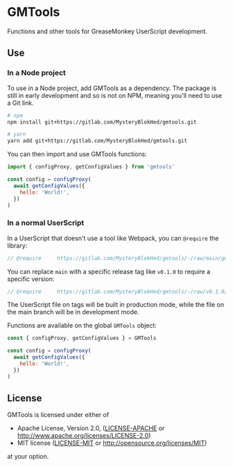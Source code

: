 # GMTools

Functions and other tools for GreaseMonkey UserScript development.

## Use

### In a Node project

To use in a Node project, add GMTools as a dependency.
The package is still in early development and so is not on NPM,
meaning you'll need to use a Git link.

```sh
# npm
npm install git+https://gitlab.com/MysteryBlokHed/gmtools.git

# yarn
yarn add git+https://gitlab.com/MysteryBlokHed/gmtools.git
```

You can then import and use GMTools functions:

```javascript
import { configProxy, getConfigValues } from 'gmtools'

const config = configProxy(
  await getConfigValues({
    hello: 'World!',
  })
)
```

### In a normal UserScript

In a UserScript that doesn't use a tool like Webpack, you can `@require` the library:

```javascript
// @require     https://gitlab.com/MysteryBlokHed/gmtools/-/raw/main/gmtools.user.js
```

You can replace `main` with a specific release tag like `v0.1.0` to require a specific version:

```javascript
// @require     https://gitlab.com/MysteryBlokHed/gmtools/-/raw/v0.1.0/gmtools.user.js
```

The UserScript file on tags will be built in production mode, while the file on the main branch will be in development mode.

Functions are available on the global `GMTools` object:

```javascript
const { configProxy, getConfigValues } = GMTools

const config = configProxy(
  await getConfigValues({
    hello: 'World!',
  })
)
```

## License

GMTools is licensed under either of

- Apache License, Version 2.0, ([LICENSE-APACHE](LICENSE-APACHE) or
  <http://www.apache.org/licenses/LICENSE-2.0>)
- MIT license ([LICENSE-MIT](LICENSE-MIT) or
  <http://opensource.org/licenses/MIT>)

at your option.

